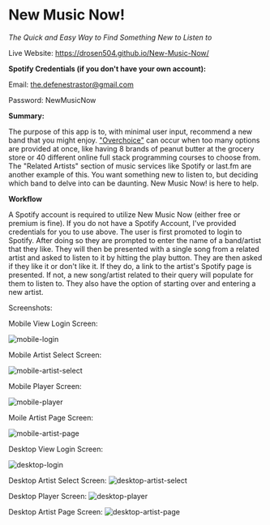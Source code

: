 # New Music Now!
*The Quick and Easy Way to Find Something New to Listen to*

Live Website: https://drosen504.github.io/New-Music-Now/


**Spotify Credentials (if you don't have your own account):**

Email: the.defenestrastor@gmail.com

Password: NewMusicNow

**Summary:**

The purpose of this app is to, with minimal user input, recommend a new band that you might enjoy. ["Overchoice"](https://en.wikipedia.org/wiki/Overchoice) can occur when too many options are provided at once, like having 8 brands of peanut butter at the grocery store or 40 different online full stack programming courses to choose from. The "Related Artists" section of music services like Spotify or last.fm are another example of this. You want something new to listen to, but deciding which band to delve into can be daunting. New Music Now! is here to help.


**Workflow**

A Spotify account is required to utilize New Music Now (either free or premium is fine). If you do not have a Spotify Account, I've provided credentials for you to use above. The user is first promoted to login to Spotify. After doing so they are prompted to enter the name of a band/artist that they like. They will then be presented with a single song from a related artist and asked to listen to it by hitting the play button. They are then asked if they like it or don't like it. If they do, a link to the artist's Spotify page is presented. If not, a new song/artist related to their query will populate for them to listen to. They also have the option of starting over and entering a new artist.







Screenshots:

Mobile View Login Screen:

![mobile-login](https://github.com/drosen504/New-Music-Now/blob/master/screenshots/nmn-mobile-login.PNG "Mobile View Login Screen")


Mobile Artist Select Screen:

![mobile-artist-select](https://github.com/drosen504/New-Music-Now/blob/master/screenshots/nmn-mobile-artist-select.PNG "Mobile Artist Select Screen")


Mobile Player Screen:

![mobile-player](https://github.com/drosen504/New-Music-Now/blob/master/screenshots/nmn-mobile-player.PNG "Mobile Player Screen")


Moile Artist Page Screen:

![mobile-artist-page](https://github.com/drosen504/New-Music-Now/blob/master/screenshots/nmn-mobile-artist-page.PNG "Moile Artist Page Screen")


Desktop View Login Screen:

![desktop-login](https://github.com/drosen504/New-Music-Now/blob/master/screenshots/nmn-desktop-login.PNG "Desktop View Login Screen")


Desktop Artist Select Screen: ![desktop-artist-select](https://github.com/drosen504/New-Music-Now/blob/master/screenshots/nmn-desktop-artist-select.PNG "Desktop Artist Select Screen")


Desktop Player Screen: ![desktop-player](https://github.com/drosen504/New-Music-Now/blob/master/screenshots/nmn-desktop-player.PNG "Desktop Player Screen")


Desktop Artist Page Screen: ![desktop-artist-page](https://github.com/drosen504/New-Music-Now/blob/master/screenshots/nmn-desktop-artist-page.PNG "Desktop Artist Page Screen")

